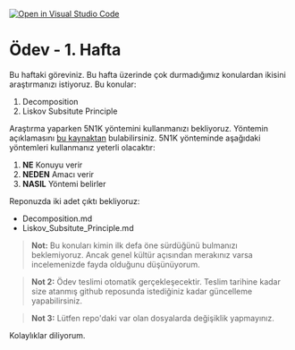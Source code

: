 [![Open in Visual Studio Code](https://classroom.github.com/assets/open-in-vscode-c66648af7eb3fe8bc4f294546bfd86ef473780cde1dea487d3c4ff354943c9ae.svg)](https://classroom.github.com/online_ide?assignment_repo_id=7975380&assignment_repo_type=AssignmentRepo)
# Ödev - 1. Hafta

Bu haftaki göreviniz. Bu hafta üzerinde çok durmadığımız konulardan ikisini araştırmanızı istiyoruz. Bu konular:

1. Decomposition
2. Liskov Subsitute Principle

Araştırma yaparken 5N1K yöntemini kullanmanızı bekliyoruz. Yöntemin açıklamasını [bu kaynaktan](https://ilkha.com/guncel/5n1k-nedir-5n1k-tekniginin-anlami-ve-acilimi-nedir-150657) bulabilirsiniz. 5N1K yönteminde aşağıdaki yöntemleri kullanmanız yeterli olacaktır:

1. **NE** Konuyu verir
2. **NEDEN** Amacı verir
3. **NASIL** Yöntemi belirler

Reponuzda iki adet çıktı bekliyoruz:

- Decomposition.md
- Liskov_Subsitute_Principle.md

>**Not:** Bu konuları kimin ilk defa öne sürdüğünü bulmanızı beklemiyoruz. Ancak genel kültür açısından merakınız varsa incelemenizde fayda olduğunu düşünüyorum.

>**Not 2:** Ödev teslimi otomatik gerçekleşecektir. Teslim tarihine kadar size atanmış github reposunda istediğiniz kadar güncelleme yapabilirsiniz.

> **Not 3:** Lütfen repo'daki var olan dosyalarda değişiklik yapmayınız.

Kolaylıklar diliyorum.
